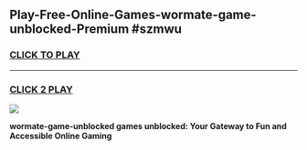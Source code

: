
## Play-Free-Online-Games-wormate-game-unblocked-Premium #szmwu
<h3>
<a href="https://premium.freeplayer.one?title=wormate-game-unblocked&ref=8M">CLICK TO PLAY</a></h3>
<hr>

<h3>
<a href="https://premium.freeplayer.one?title=wormate-game-unblocked&ref=8M">CLICK 2 PLAY</a>
  
</h3>

<a href="https://premium.freeplayer.one?title=wormate-game-unblocked&ref=8M"><img src="https://clearcache.store/games.png"></a>


**wormate-game-unblocked games unblocked: Your Gateway to Fun and Accessible Online Gaming**

